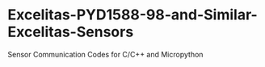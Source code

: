 # Excelitas-PYD1588-98-and-Similar-Excelitas-Sensors
Sensor Communication Codes for C/C++ and Micropython 
